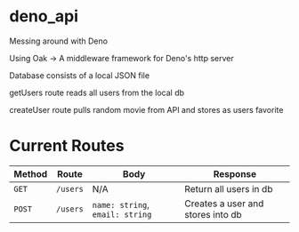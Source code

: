 # deno_api
Messing around with Deno

Using Oak -> A middleware framework for Deno's http server

Database consists of a local JSON file

getUsers route reads all users from the local db

createUser route pulls random movie from API and stores as users favorite

# Current Routes

| Method | Route | Body | Response |
| --- | --- | --- | --- |
| `GET` | `/users` | N/A | Return all users in db |
| `POST` | `/users` | `name: string`, `email: string` | Creates a user and stores into db |

